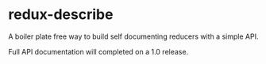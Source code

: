# redux-describe

A boiler plate free way to build self documenting reducers with a simple API.

Full API documentation will completed on a 1.0 release.